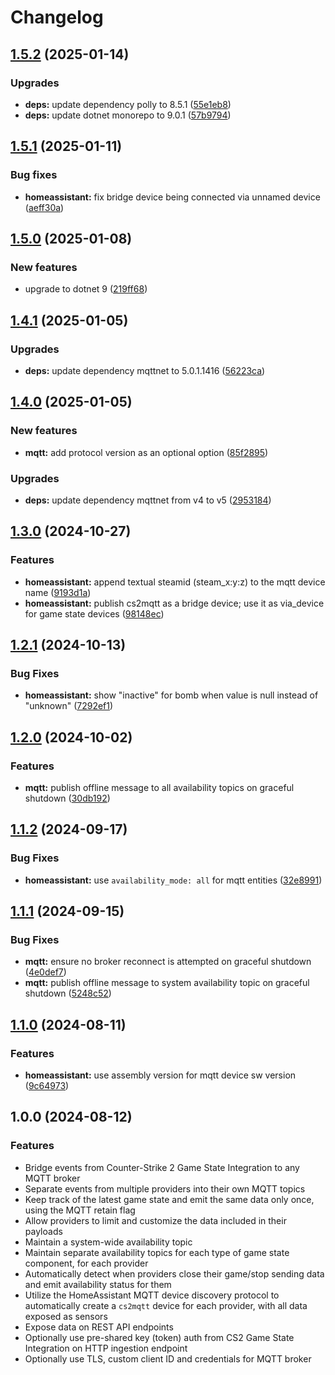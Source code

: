 # Changelog

## [1.5.2](https://github.com/lupusbytes/cs2mqtt/compare/v1.5.1...v1.5.2) (2025-01-14)


### Upgrades

* **deps:** update dependency polly to 8.5.1 ([55e1eb8](https://github.com/lupusbytes/cs2mqtt/commit/55e1eb8b5a9ad27772dee7b04729d36c75400095))
* **deps:** update dotnet monorepo to 9.0.1 ([57b9794](https://github.com/lupusbytes/cs2mqtt/commit/57b9794fad6c311774973c3197cf5f35fb7c478f))

## [1.5.1](https://github.com/lupusbytes/cs2mqtt/compare/v1.5.0...v1.5.1) (2025-01-11)


### Bug fixes

* **homeassistant:** fix bridge device being connected via unnamed device ([aeff30a](https://github.com/lupusbytes/cs2mqtt/commit/aeff30a74f3298984c6d21a705be86f91b89b6e8))

## [1.5.0](https://github.com/lupusbytes/cs2mqtt/compare/v1.4.1...v1.5.0) (2025-01-08)


### New features

* upgrade to dotnet 9 ([219ff68](https://github.com/lupusbytes/cs2mqtt/commit/219ff6890a0083745bf60a78980031ba8d6447c4))

## [1.4.1](https://github.com/lupusbytes/cs2mqtt/compare/v1.4.0...v1.4.1) (2025-01-05)


### Upgrades

* **deps:** update dependency mqttnet to 5.0.1.1416 ([56223ca](https://github.com/lupusbytes/cs2mqtt/commit/56223ca45efb1493029cc0a1bff06e9d56a67045))

## [1.4.0](https://github.com/lupusbytes/cs2mqtt/compare/v1.3.0...v1.4.0) (2025-01-05)


### New features

* **mqtt:** add protocol version as an optional option ([85f2895](https://github.com/lupusbytes/cs2mqtt/commit/85f28956e5b860b3bbf33d455edde13fdf2c13e4))


### Upgrades

* **deps:** update dependency mqttnet from v4 to v5 ([2953184](https://github.com/lupusbytes/cs2mqtt/commit/29531841e2dc6aba0e1953749fedc4b9f930484b))

## [1.3.0](https://github.com/lupusbytes/cs2mqtt/compare/v1.2.1...v1.3.0) (2024-10-27)


### Features

* **homeassistant:** append textual steamid (steam_x:y:z) to the mqtt device name ([9193d1a](https://github.com/lupusbytes/cs2mqtt/commit/9193d1aa51a04dee3bf5ee67d5263e893de7ced6))
* **homeassistant:** publish cs2mqtt as a bridge device; use it as via_device for game state devices ([98148ec](https://github.com/lupusbytes/cs2mqtt/commit/98148ece21312f85226f4277593c47d34e1b338f))

## [1.2.1](https://github.com/lupusbytes/cs2mqtt/compare/v1.2.0...v1.2.1) (2024-10-13)


### Bug Fixes

* **homeassistant:** show "inactive" for bomb when value is null instead of "unknown" ([7292ef1](https://github.com/lupusbytes/cs2mqtt/commit/7292ef174bd7cc80cc5cf6befc1b39a819386e1e))

## [1.2.0](https://github.com/lupusbytes/cs2mqtt/compare/v1.1.2...v1.2.0) (2024-10-02)


### Features

* **mqtt:** publish offline message to all availability topics on graceful shutdown ([30db192](https://github.com/lupusbytes/cs2mqtt/commit/30db19297262c29ef508a36187298950faa5b304))

## [1.1.2](https://github.com/lupusbytes/cs2mqtt/compare/v1.1.1...v1.1.2) (2024-09-17)


### Bug Fixes

* **homeassistant:** use `availability_mode: all` for mqtt entities ([32e8991](https://github.com/lupusbytes/cs2mqtt/commit/32e8991b19d8d078e5e817bc8d62b4ea2139c8b8))

## [1.1.1](https://github.com/lupusbytes/cs2mqtt/compare/v1.1.0...v1.1.1) (2024-09-15)


### Bug Fixes

* **mqtt:** ensure no broker reconnect is attempted on graceful shutdown ([4e0def7](https://github.com/lupusbytes/cs2mqtt/commit/4e0def7c567d46362f57c0cde5aa232ae80b8751))
* **mqtt:** publish offline message to system availability topic on graceful shutdown ([5248c52](https://github.com/lupusbytes/cs2mqtt/commit/5248c52c22ba30afdc6d3e711123e28075d6359a))

## [1.1.0](https://github.com/lupusbytes/cs2mqtt/compare/v1.0.0...v1.1.0) (2024-08-11)


### Features

* **homeassistant:** use assembly version for mqtt device sw version ([9c64973](https://github.com/lupusbytes/cs2mqtt/commit/9c64973a1b7a373e1d968dc1e2bab6547c122a9a))

## 1.0.0 (2024-08-12)

### Features

* Bridge events from Counter-Strike 2 Game State Integration to any MQTT broker
* Separate events from multiple providers into their own MQTT topics
* Keep track of the latest game state and emit the same data only once, using the MQTT retain flag
* Allow providers to limit and customize the data included in their payloads
* Maintain a system-wide availability topic
* Maintain separate availability topics for each type of game state component, for each provider
* Automatically detect when providers close their game/stop sending data and emit availability status for them
* Utilize the HomeAssistant MQTT device discovery protocol to automatically create a `cs2mqtt` device for each provider, with all data exposed as sensors
* Expose data on REST API endpoints
* Optionally use pre-shared key (token) auth from CS2 Game State Integration on HTTP ingestion endpoint
* Optionally use TLS, custom client ID and credentials for MQTT broker
